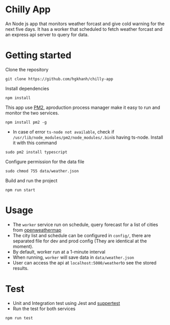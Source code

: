 # Chilly App

An Node js app that monitors weather forcast and give cold warning for the next five days. It has a worker that scheduled to fetch weather forcast and an express api server to query for data.

# Getting started

Clone the repository
```
git clone https://github.com/hgkhanh/chilly-app
```
Install dependencies
```
npm install
```
This app use [PM2](https://github.com/Unitech/pm2), aproduction process manager make it easy to run and monitor the two services.
```
npm install pm2 -g
```
- In case of error `ts-node not available`, check if `/usr/lib/node_modules/pm2/node_modules/.bin`is having ts-node. Install it with this command
```
sudo pm2 install typescript
```
Configure permission for the data file
```
sudo chmod 755 data/weather.json
```
Build and run the project
```
npm run start
```

# Usage
- The `worker` service run on schedule, query forecast for a list of cities from [openweathermap](https://openweathermap.org)
- The city list and schedule can be configured in `config/`, there are separated file for dev and prod config (They are identical at the moment).
- By default, worker run at a 1-minute interval
- When running, `worker` will save data in `data/weather.json`
- User can access the api at `localhost:5000/weather`to see the stored results.

# Test
- Unit and Integration test using Jest and [suppertest](https://github.com/visionmedia/supertest)
- Run the test for both services
```
npm run test
```

